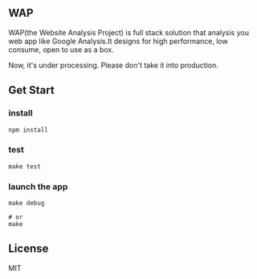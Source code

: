 WAP 
---

WAP(the Website Analysis Project) is full stack solution that analysis you web app like Google
 Analysis.It designs for high performance, low consume, open to use as a box.

Now, it's under processing. Please don't take it into production.

## Get Start


### install 

```
npm install
```

### test

```
make test
```

### launch the app

```
make debug

# or
make
```

## License

MIT




